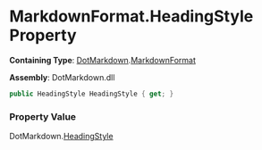 # MarkdownFormat\.HeadingStyle Property

**Containing Type**: [DotMarkdown](../../README.md)\.[MarkdownFormat](../README.md)

**Assembly**: DotMarkdown\.dll

```csharp
public HeadingStyle HeadingStyle { get; }
```

### Property Value

DotMarkdown\.[HeadingStyle](../../HeadingStyle/README.md)

